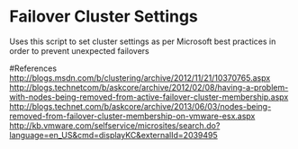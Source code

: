 # Failover Cluster Settings
Uses this script to set cluster settings as per Microsoft best practices in order to prevent unexpected failovers

#References
http://blogs.msdn.com/b/clustering/archive/2012/11/21/10370765.aspx
http://blogs.technetcom/b/askcore/archive/2012/02/08/having-a-problem-with-nodes-being-removed-from-active-failover-cluster-membership.aspx
http://blogs.technet.com/b/askcore/archive/2013/06/03/nodes-being-removed-from-failover-cluster-membership-on-vmware-esx.aspx
http://kb.vmware.com/selfservice/microsites/search.do?language=en_US&cmd=displayKC&externalId=2039495